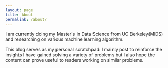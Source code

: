 ```yaml
---
layout: page
title: About
permalink: /about/
---
```


I am currently doing my Master's in Data Science from UC Berkeley(MIDS) and researching on various machine learning algorithm.

This blog serves as my personal scratchpad: I mainly post to reinforce the insights I have gained solving a variety of problems but I also hope the content can prove useful to readers working on similar problems.

